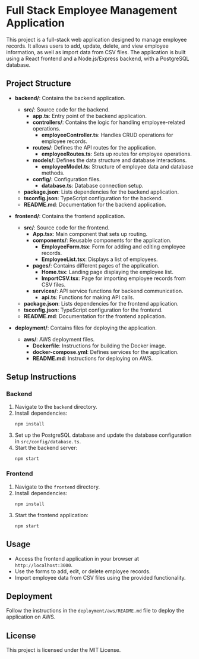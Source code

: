 # Full Stack Employee Management Application

This project is a full-stack web application designed to manage employee records. It allows users to add, update, delete, and view employee information, as well as import data from CSV files. The application is built using a React frontend and a Node.js/Express backend, with a PostgreSQL database.

## Project Structure

- **backend/**: Contains the backend application.
  - **src/**: Source code for the backend.
    - **app.ts**: Entry point of the backend application.
    - **controllers/**: Contains the logic for handling employee-related operations.
      - **employeeController.ts**: Handles CRUD operations for employee records.
    - **routes/**: Defines the API routes for the application.
      - **employeeRoutes.ts**: Sets up routes for employee operations.
    - **models/**: Defines the data structure and database interactions.
      - **employeeModel.ts**: Structure of employee data and database methods.
    - **config/**: Configuration files.
      - **database.ts**: Database connection setup.
  - **package.json**: Lists dependencies for the backend application.
  - **tsconfig.json**: TypeScript configuration for the backend.
  - **README.md**: Documentation for the backend application.

- **frontend/**: Contains the frontend application.
  - **src/**: Source code for the frontend.
    - **App.tsx**: Main component that sets up routing.
    - **components/**: Reusable components for the application.
      - **EmployeeForm.tsx**: Form for adding and editing employee records.
      - **EmployeeList.tsx**: Displays a list of employees.
    - **pages/**: Contains different pages of the application.
      - **Home.tsx**: Landing page displaying the employee list.
      - **ImportCSV.tsx**: Page for importing employee records from CSV files.
    - **services/**: API service functions for backend communication.
      - **api.ts**: Functions for making API calls.
  - **package.json**: Lists dependencies for the frontend application.
  - **tsconfig.json**: TypeScript configuration for the frontend.
  - **README.md**: Documentation for the frontend application.

- **deployment/**: Contains files for deploying the application.
  - **aws/**: AWS deployment files.
    - **Dockerfile**: Instructions for building the Docker image.
    - **docker-compose.yml**: Defines services for the application.
    - **README.md**: Instructions for deploying on AWS.

## Setup Instructions

### Backend

1. Navigate to the `backend` directory.
2. Install dependencies:
   ```
   npm install
   ```
3. Set up the PostgreSQL database and update the database configuration in `src/config/database.ts`.
4. Start the backend server:
   ```
   npm start
   ```

### Frontend

1. Navigate to the `frontend` directory.
2. Install dependencies:
   ```
   npm install
   ```
3. Start the frontend application:
   ```
   npm start
   ```

## Usage

- Access the frontend application in your browser at `http://localhost:3000`.
- Use the forms to add, edit, or delete employee records.
- Import employee data from CSV files using the provided functionality.

## Deployment

Follow the instructions in the `deployment/aws/README.md` file to deploy the application on AWS.

## License

This project is licensed under the MIT License.